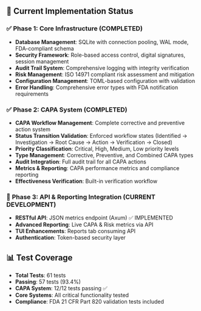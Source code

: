 ## 🎯 Current Implementation Status

### ✅ **Phase 1: Core Infrastructure (COMPLETED)**
- **Database Management**: SQLite with connection pooling, WAL mode, FDA-compliant schema
- **Security Framework**: Role-based access control, digital signatures, session management
- **Audit Trail System**: Comprehensive logging with integrity verification
- **Risk Management**: ISO 14971 compliant risk assessment and mitigation
- **Configuration Management**: TOML-based configuration with validation
- **Error Handling**: Comprehensive error types with FDA notification requirements

### ✅ **Phase 2: CAPA System (COMPLETED)**
- **CAPA Workflow Management**: Complete corrective and preventive action system
- **Status Transition Validation**: Enforced workflow states (Identified → Investigation → Root Cause → Action → Verification → Closed)
- **Priority Classification**: Critical, High, Medium, Low priority levels
- **Type Management**: Corrective, Preventive, and Combined CAPA types
- **Audit Integration**: Full audit trail for all CAPA actions
- **Metrics & Reporting**: CAPA performance metrics and compliance reporting
- **Effectiveness Verification**: Built-in verification workflow

### 🚧 **Phase 3: API & Reporting Integration (CURRENT DEVELOPMENT)**
- **RESTful API**: JSON metrics endpoint (Axum) ✅ IMPLEMENTED
- **Advanced Reporting**: Live CAPA & Risk metrics via API
- **TUI Enhancements**: Reports tab consuming API
- **Authentication**: Token-based security layer

## 📊 Test Coverage

- **Total Tests**: 61 tests
- **Passing**: 57 tests (93.4%)
- **CAPA System**: 12/12 tests passing ✅
- **Core Systems**: All critical functionality tested
- **Compliance**: FDA 21 CFR Part 820 validation tests included
